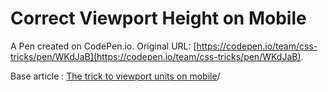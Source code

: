 # Correct Viewport Height on Mobile

A Pen created on CodePen.io. Original URL: [https://codepen.io/team/css-tricks/pen/WKdJaB](https://codepen.io/team/css-tricks/pen/WKdJaB).

Base article : [The trick to viewport units on mobile](https://css-tricks.com/the-trick-to-viewport-units-on-mobile)/

